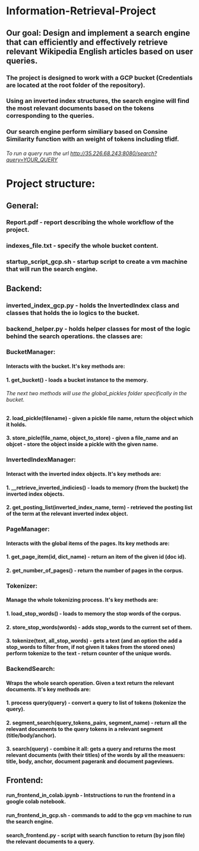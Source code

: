 # Information-Retrieval-Project

## Our goal: Design and implement a search engine that can efficiently and effectively retrieve relevant Wikipedia English articles based on user queries.
### The project is designed to work with a GCP bucket (Credentials are located at the root folder of the repository).
### Using an inverted index structures, the search engine will find the most relevant documents based on the tokens corresponding to the queries.
### Our search engine perform similiary based on Consine Similarity function with an weight of tokens including tfidf.
###### To run a query run the url http://35.226.68.243:8080/search?query=YOUR_QUERY

# Project structure:

## General:
### Report.pdf - report describing the whole workflow of the project.
### indexes_file.txt - specify the whole bucket content.
### startup_script_gcp.sh - startup script to create a vm machine that will run the search engine.
## Backend:
### inverted_index_gcp.py - holds the InvertedIndex class and classes that holds the io logics to the bucket.
### backend_helper.py - holds helper classes for most of the logic behind the search operations. the classes are:
### BucketManager:
#### Interacts with the bucket. It's key methods are:
#### 1. get_bucket() - loads a bucket instance to the memory.
###### The next two methods will use the global_pickles folder specifically in the bucket.
#### 2. load_pickle(filename) - given a pickle file name, return the object which it holds.
#### 3. store_picle(file_name, object_to_store) - given a file_name and an objcet - store the object inside a pickle with the given name.
### InvertedIndexManager:
#### Interact with the inverted index objects. It's key methods are:
#### 1.  __retrieve_inverted_indicies() - loads to memory (from the bucket) the inverted index objects.
#### 2. get_posting_list(inverted_index_name, term) - retrieved the posting list of the term at the relevant inverted index object.
### PageManager:
#### Interacts with the global items of the pages. Its key methods are:
#### 1. get_page_item(id, dict_name) - return an item of the given id (doc id).
#### 2. get_number_of_pages() - return the number of pages in the corpus.
### Tokenizer:
#### Manage the whole tokenizing process. It's key methods are:
#### 1. load_stop_words() - loads to memory the stop words of the corpus.
#### 2. store_stop_words(words) - adds stop_words to the current set of them.
#### 3. tokenize(text, all_stop_words) - gets a text (and an option the add a stop_words to filter from, if not given it takes from the stored ones) perform tokenize to the text - return counter of the unique words.
### BackendSearch:
#### Wraps the whole search operation. Given a text return the relevant documents. It's key methods are:
#### 1. process query(query) - convert a query to list of tokens (tokenize the query).
#### 2. segment_search(query_tokens_pairs, segment_name) - return all the relevant documents to the query tokens in a relevant segment (title/body/anchor).
#### 3. search(query) - combine it all: gets a query and returns the most relevant documents (with their titles) of the words by all the measuers: title, body, anchor, document pagerank and document pageviews.
## Frontend:
#### run_frontend_in_colab.ipynb - Intstructions to run the frontend in a google colab notebook.
#### run_frontend_in_gcp.sh - commands to add to the gcp vm machine to run the search engine.
#### search_frontend.py - script with search function to return (by json file) the relevant documents to a query.
